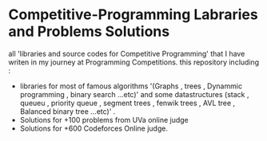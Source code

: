 Competitive-Programming Labraries and Problems Solutions
========================================================
all 'libraries and source codes for Competitive Programming' that I have writen in my journey at Programming Competitions.
this repository including :

* libraries for most of famous algorithms '(Graphs , trees , Dynammic programming , binary search ...etc)' and some datastructures (stack , queueu , priority queue , segment trees , fenwik trees , AVL tree , Balanced binary tree ...etc)' . 
* Solutions for +100 problems from UVa online judge
* Solutions for +600 Codeforces Online judge.
